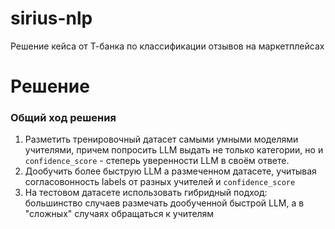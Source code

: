 # sirius-nlp
Решение кейса от Т-банка по классификации отзывов на маркетплейсах

# Решение

### Общий ход решения

1) Разметить тренировочный датасет самыми умными моделями учителями, причем попросить LLM выдать не только категории, но и `confidence_score` - степерь уверенности LLM в своём ответе.
2) Дообучить более быструю LLM а размеченном датасете, учитывая согласовонность labels от разных учителей и `confidence_score`
3) На тестовом датасете использовать гибридный подход: большинство случаев размечать дообученной быстрой LLM, а в "сложных" случаях обращаться к учителям
